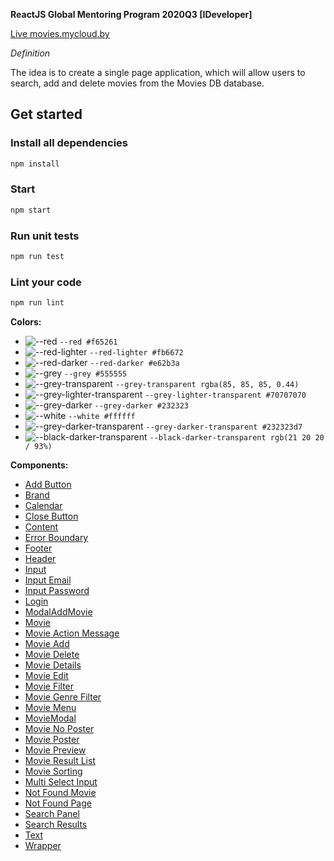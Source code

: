 **ReactJS Global Mentoring Program 2020Q3 [IDeveloper]**

[Live movies.mycloud.by](http://movies.mycloud.by/)

_Definition_

The idea is to create a single page application, which will allow users to search, add and delete movies from the Movies DB database.

## Get started ##

### Install all dependencies

```bash
npm install
```

### Start

```bash
npm start
```

### Run unit tests

```bash
npm run test
```

### Lint your code

```bash
npm run lint
```

**Colors:**
- ![--red](https://placehold.it/15/f65261/000000?text=+) `--red #f65261`
- ![--red-lighter](https://placehold.it/15/fb6672/000000?text=+) `--red-lighter #fb6672`
- ![--red-darker](https://placehold.it/15/e62b3a/000000?text=+) `--red-darker #e62b3a`
- ![--grey](https://placehold.it/15/555555/000000?text=+) `--grey #555555`
- ![--grey-transparent](https://placehold.it/15/545454/000000?text=+) `--grey-transparent rgba(85, 85, 85, 0.44)`
- ![--grey-lighter-transparent](https://placehold.it/15/70707070/000000?text=+) `--grey-lighter-transparent #70707070`
- ![--grey-darker](https://placehold.it/15/232323/000000?text=+) `--grey-darker #232323`
- ![--white](https://placehold.it/15/ffffff/000000?text=+) `--white #ffffff`
- ![--grey-darker-transparent](https://placehold.it/15/232323d7/000000?text=+) `--grey-darker-transparent #232323d7`
- ![--black-darker-transparent](https://placehold.it/15/151313/000000?text=+) `--black-darker-transparent rgb(21 20 20 / 93%)`


**Components:**
- [Add Button](https://github.com/gvozdev1986/ReactJS-Global-Mentoring-Program-2020Q3/blob/master/src/components/AddButton/README.md)
- [Brand](https://github.com/gvozdev1986/ReactJS-Global-Mentoring-Program-2020Q3/blob/master/src/components/Brand/README.md)
- [Calendar](https://github.com/gvozdev1986/ReactJS-Global-Mentoring-Program-2020Q3/blob/master/src/components/Calendar/README.md)
- [Close Button](https://github.com/gvozdev1986/ReactJS-Global-Mentoring-Program-2020Q3/blob/master/src/components/CloseButton/README.md)
- [Content](https://github.com/gvozdev1986/ReactJS-Global-Mentoring-Program-2020Q3/blob/master/src/components/Content/README.md)
- [Error Boundary](https://github.com/gvozdev1986/ReactJS-Global-Mentoring-Program-2020Q3/blob/master/src/components/ErrorBoundary/README.md)
- [Footer](https://github.com/gvozdev1986/ReactJS-Global-Mentoring-Program-2020Q3/blob/master/src/components/Footer/README.md)
- [Header](https://github.com/gvozdev1986/ReactJS-Global-Mentoring-Program-2020Q3/blob/master/src/components/Header/README.md)
- [Input](https://github.com/gvozdev1986/ReactJS-Global-Mentoring-Program-2020Q3/blob/master/src/components/Form/Input/README.md)
- [Input Email](https://github.com/gvozdev1986/ReactJS-Global-Mentoring-Program-2020Q3/blob/master/src/components/Form/InputEmail/README.md)
- [Input Password](https://github.com/gvozdev1986/ReactJS-Global-Mentoring-Program-2020Q3/blob/master/src/components/Form/InputPassword/README.md)
- [Login](https://github.com/gvozdev1986/ReactJS-Global-Mentoring-Program-2020Q3/blob/master/src/components/Form/InputPassword/README.md)
- [ModalAddMovie](https://github.com/gvozdev1986/ReactJS-Global-Mentoring-Program-2020Q3/blob/master/src/components/Login/README.md)
- [Movie](https://github.com/gvozdev1986/ReactJS-Global-Mentoring-Program-2020Q3/blob/master/src/components/Movie/README.md)
- [Movie Action Message](https://github.com/gvozdev1986/ReactJS-Global-Mentoring-Program-2020Q3/blob/master/src/components/MovieActionMessage/README.md)
- [Movie Add](https://github.com/gvozdev1986/ReactJS-Global-Mentoring-Program-2020Q3/blob/master/src/components/MovieAdd/README.md)
- [Movie Delete](https://github.com/gvozdev1986/ReactJS-Global-Mentoring-Program-2020Q3/blob/master/src/components/MovieDelete/README.md)
- [Movie Details](https://github.com/gvozdev1986/ReactJS-Global-Mentoring-Program-2020Q3/blob/master/src/components/MovieDetails/README.md)
- [Movie Edit](https://github.com/gvozdev1986/ReactJS-Global-Mentoring-Program-2020Q3/blob/master/src/components/MovieEdit/README.md)
- [Movie Filter](https://github.com/gvozdev1986/ReactJS-Global-Mentoring-Program-2020Q3/blob/master/src/components/MovieFilter/README.md)
- [Movie Genre Filter](https://github.com/gvozdev1986/ReactJS-Global-Mentoring-Program-2020Q3/blob/master/src/components/MovieGenreFilter/README.md)
- [Movie Menu](https://github.com/gvozdev1986/ReactJS-Global-Mentoring-Program-2020Q3/blob/master/src/components/MovieMenu/README.md)
- [MovieModal](https://github.com/gvozdev1986/ReactJS-Global-Mentoring-Program-2020Q3/blob/master/src/components/MovieModal/README.md)
- [Movie No Poster](https://github.com/gvozdev1986/ReactJS-Global-Mentoring-Program-2020Q3/blob/master/src/components/MovieNoPoster/README.md)
- [Movie Poster](https://github.com/gvozdev1986/ReactJS-Global-Mentoring-Program-2020Q3/blob/master/src/components/MoviePoster/README.md)
- [Movie Preview](https://github.com/gvozdev1986/ReactJS-Global-Mentoring-Program-2020Q3/blob/master/src/components/MoviePreview/README.md)
- [Movie Result List](https://github.com/gvozdev1986/ReactJS-Global-Mentoring-Program-2020Q3/blob/master/src/components/MovieResultList/README.md)
- [Movie Sorting](https://github.com/gvozdev1986/ReactJS-Global-Mentoring-Program-2020Q3/blob/master/src/components/MovieSorting/README.md)
- [Multi Select Input](https://github.com/gvozdev1986/ReactJS-Global-Mentoring-Program-2020Q3/blob/master/src/components/MultiSelectInput/README.md)
- [Not Found Movie](https://github.com/gvozdev1986/ReactJS-Global-Mentoring-Program-2020Q3/blob/master/src/components/NotFoundMovie/README.md)
- [Not Found Page](https://github.com/gvozdev1986/ReactJS-Global-Mentoring-Program-2020Q3/blob/master/src/components/NotFoundPage/README.md)
- [Search Panel](https://github.com/gvozdev1986/ReactJS-Global-Mentoring-Program-2020Q3/blob/master/src/components/SearchPanel/README.md)
- [Search Results](https://github.com/gvozdev1986/ReactJS-Global-Mentoring-Program-2020Q3/blob/master/src/components/SearchResults/README.md)
- [Text](https://github.com/gvozdev1986/ReactJS-Global-Mentoring-Program-2020Q3/blob/master/src/components/Text/README.md)
- [Wrapper](https://github.com/gvozdev1986/ReactJS-Global-Mentoring-Program-2020Q3/blob/master/src/components/Wrapper/README.md)
